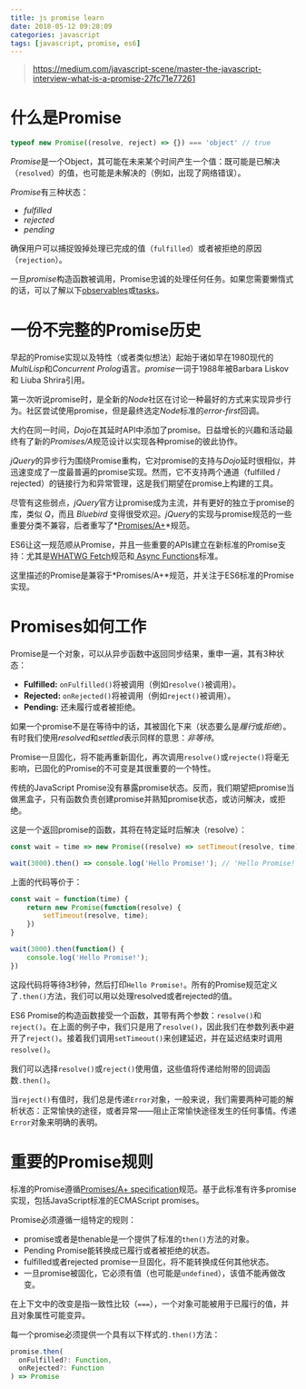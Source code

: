 ```yaml
---
title: js promise learn
date: 2018-05-12 09:28:09
categories: javascript
tags: [javascript, promise, es6]
---
```


> https://medium.com/javascript-scene/master-the-javascript-interview-what-is-a-promise-27fc71e77261

# 什么是Promise

```javascript
typeof new Promise((resolve, reject) => {}) === 'object' // true
```

*Promise*是一个Object，其可能在未来某个时间产生一个值：既可能是已解决（`resolved`）的值，也可能是未解决的（例如，出现了网络错误）。

*Promise*有三种状态：
- *fulfilled*
- *rejected*
- *pending*

确保用户可以捕捉毁掉处理已完成的值（`fulfilled`）或者被拒绝的原因（`rejection`）。

一旦*promise*构造函数被调用，Promise忠诚的处理任何任务。如果您需要懒惰式的话，可以了解以下[observables](https://github.com/Reactive-Extensions/RxJS)或[tasks](https://github.com/rpominov/fun-task)。

<!-- more -->

# 一份不完整的Promise历史
早起的Promise实现以及特性（或者类似想法）起始于诸如早在1980现代的*MultiLisp*和*Concurrent Prolog*语言。*promise*一词于1988年被Barbara Liskov 和 Liuba Shrira引用。

第一次听说promise时，是全新的*Node*社区在讨论一种最好的方式来实现异步行为。社区尝试使用promise，但是最终选定*Node*标准的*error-first*回调。

大约在同一时间，*Dojo*在其延时API中添加了promise。日益增长的兴趣和活动最终有了新的*Promises/A*规范设计以实现各种promise的彼此协作。

*jQuery*的异步行为围绕Promise重构，它对promise的支持与*Dojo*延时很相似，并迅速变成了一度最普遍的promise实现。然而，它不支持两个通道（fulfilled / rejected）的链接行为和异常管理，这是我们期望在promise上构建的工具。

尽管有这些弱点，*jQuery*官方让promise成为主流，并有更好的独立于promise的库，类似 *Q*，而且 *Bluebird* 变得很受欢迎。*jQuery*的实现与promise规范的一些重要分类不兼容，后者重写了*[Promises/A+](https://promisesaplus.com/)*规范。

ES6让这一规范顺从Promise，并且一些重要的APIs建立在新标准的Promise支持：尤其是[WHATWG Fetch](https://fetch.spec.whatwg.org/)规范和[ Async Functions](https://tc39.github.io/ecmascript-asyncawait/)标准。

这里描述的Promise是兼容于*Promises/A+*规范，并关注于ES6标准的Promise实现。

# Promises如何工作

Promise是一个对象，可以从异步函数中返回同步结果，重申一遍，其有3种状态：
- **Fulfilled:** `onFulfilled()`将被调用（例如`resolve()`被调用）。
- **Rejected:** `onRejected()`将被调用（例如`reject()`被调用）。
- **Pending:** 还未履行或者被拒绝。


如果一个promise不是在等待中的话，其被固化下来（状态要么是*履行*或*拒绝*）。有时我们使用*resolved*和*settled*表示同样的意思：*非等待*。

Promise一旦固化，将不能再重新固化，再次调用`resolve()`或`rejecte()`将毫无影响，已固化的Promise的不可变是其很重要的一个特性。

传统的JavaScript Promise没有暴露promise状态。反而，我们期望把promise当做黑盒子，只有函数负责创建promise并熟知promise状态，或访问解决，或拒绝。

这是一个返回promise的函数，其将在特定延时后解决（resolve）：
```javascript
const wait = time => new Promise((resolve) => setTimeout(resolve, time));

wait(3000).then() => console.log('Hello Promise!'); // 'Hello Promise!'
```
上面的代码等价于：
```javascript
const wait = function(time) {
    return new Promise(function(resolve) {
        setTimeout(resolve, time);
    })
}

wait(3000).then(function() {
    console.log('Hello Promise!');
})
```

这段代码将等待3秒钟，然后打印`Hello Promise!`。所有的Promise规范定义了`.then()`方法，我们可以用以处理resolved或者rejected的值。

ES6 Promise的构造函数接受一个函数，其带有两个参数：`resolve()`和`reject()`。在上面的例子中，我们只是用了`resolve()`，因此我们在参数列表中避开了`reject()`。接着我们调用`setTimeout()`来创建延迟，并在延迟结束时调用`resolve()`。

我们可以选择`resolve()`或`reject()`使用值，这些值将传递给附带的回调函数`.then()`。

当`reject()`有值时，我们总是传递`Error`对象，一般来说，我们需要两种可能的解析状态：正常愉快的途径，或者异常——阻止正常愉快途径发生的任何事情。传递`Error`对象来明确的表明。

# 重要的Promise规则
标准的Promise遵循[Promises/A+ specification](https://promisesaplus.com/implementations)规范。基于此标准有许多promise实现，包括JavaScript标准的ECMAScript promises。

Promise必须遵循一组特定的规则：
- promise或者是thenable是一个提供了标准的`then()`方法的对象。
- Pending Promise能转换成已履行或者被拒绝的状态。
- fulfilled或者rejected promise一旦固化，将不能转换成任何其他状态。
- 一旦promise被固化，它必须有值（也可能是`undefined`），该值不能再做改变。

在上下文中的改变是指一致性比较（`===`），一个对象可能被用于已履行的值，并且对象属性可能变异。

每一个promise必须提供一个具有以下样式的`.then()`方法：
```javascript
promise.then(
  onFulfilled?: Function,
  onRejected?: Function
) => Promise
```
